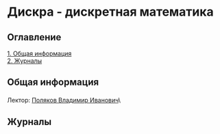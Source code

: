 # Дискра - дискретная математика

## Оглавление
<a href="#general">1. Общая информация</a>\
<a href="#journals">2. Журналы</a>

## <p id="general">Общая информация</p>
Лектор: <a href="https://my.itmo.ru/persons/100054">Поляков Владимир Иванович</a>\

## <p id="journals">Журналы</p>